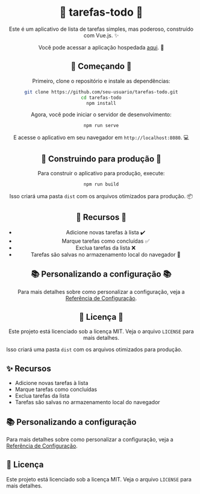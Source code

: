 <div align="center">

# :tada: tarefas-todo :tada:

Este é um aplicativo de lista de tarefas simples, mas poderoso, construído com Vue.js. :sparkles:

Você pode acessar a aplicação hospedada [aqui](https://welbert-soares.github.io/Lista-de-tarefas/). :rocket:

## :balloon: Começando :balloon:

Primeiro, clone o repositório e instale as dependências:

```bash
git clone https://github.com/seu-usuario/tarefas-todo.git
cd tarefas-todo
npm install
```

Agora, você pode iniciar o servidor de desenvolvimento:

```bash
npm run serve
```

E acesse o aplicativo em seu navegador em `http://localhost:8080`. :computer:

## :gift: Construindo para produção :gift:

Para construir o aplicativo para produção, execute:

```bash
npm run build
```

Isso criará uma pasta `dist` com os arquivos otimizados para produção. :package:

## :star2: Recursos :star2:

- Adicione novas tarefas à lista :heavy_check_mark:
- Marque tarefas como concluídas :white_check_mark:
- Exclua tarefas da lista :x:
- Tarefas são salvas no armazenamento local do navegador :floppy_disk:

## :books: Personalizando a configuração :books:

Para mais detalhes sobre como personalizar a configuração, veja a [Referência de Configuração](https://cli.vuejs.org/config/).

## :scroll: Licença :scroll:

Este projeto está licenciado sob a licença MIT. Veja o arquivo `LICENSE` para mais detalhes.

</div>

Isso criará uma pasta `dist` com os arquivos otimizados para produção.

## :sparkles: Recursos

- Adicione novas tarefas à lista
- Marque tarefas como concluídas
- Exclua tarefas da lista
- Tarefas são salvas no armazenamento local do navegador

## :books: Personalizando a configuração

Para mais detalhes sobre como personalizar a configuração, veja a [Referência de Configuração](https://cli.vuejs.org/config/).

## :scroll: Licença

Este projeto está licenciado sob a licença MIT. Veja o arquivo `LICENSE` para mais detalhes.